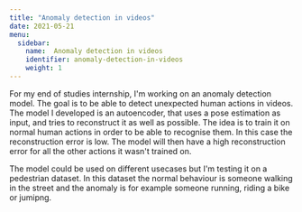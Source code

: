 ```yaml
---
title: "Anomaly detection in videos"
date: 2021-05-21
menu:
  sidebar:
    name:  Anomaly detection in videos 
    identifier: anomaly-detection-in-videos
    weight: 1
---
```

For my end of studies internship, I'm working on an anomaly detection model. The goal is to be able to detect unexpected human actions in videos. The model I developed is an autoencoder, that uses a pose estimation as input, and tries to reconstruct it as well as possible. The idea is to train it on normal human actions in order to be able to recognise them. In this case the reconstruction error is low. The model will then have a high reconstruction error for all the other actions it wasn't trained on.   

The model could be used on different usecases but I'm testing it on a pedestrian dataset. In this dataset the normal behaviour is someone walking in the street and the anomaly is for example someone running, riding a bike or jumipng.  